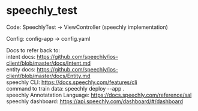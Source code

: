 # speechly_test
Code: SpeechlyTest -> ViewController (speechly implementation)

Config: config-app -> config.yaml

Docs to refer back to: <br>
intent docs: https://github.com/speechly/ios-client/blob/master/docs/Intent.md <br>
entity docs: https://github.com/speechly/ios-client/blob/master/docs/Entity.md <br>
speechly CLI: https://docs.speechly.com/features/cli <br>
command to train data: speechly deploy --app <app-id> . <br>
speechly Annotatation Language: https://docs.speechly.com/reference/sal <br>
speechly dashboard: https://api.speechly.com/dashboard/#/dashboard <br>
